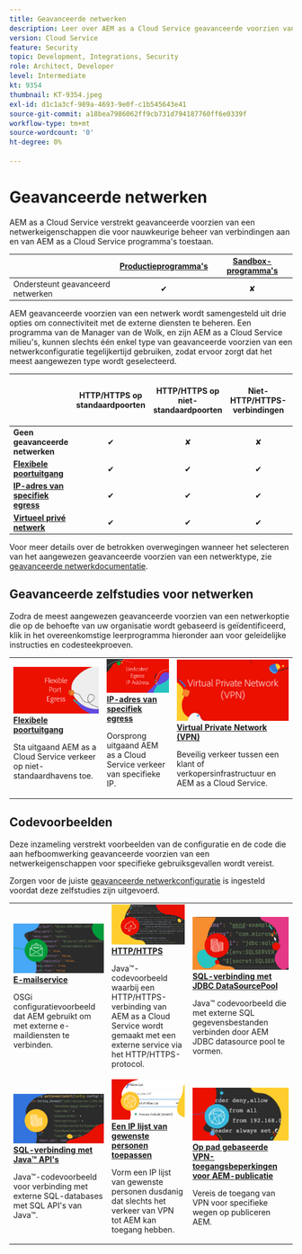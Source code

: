 ```yaml
---
title: Geavanceerde netwerken
description: Leer over AEM as a Cloud Service geavanceerde voorzien van een netwerkopties.
version: Cloud Service
feature: Security
topic: Development, Integrations, Security
role: Architect, Developer
level: Intermediate
kt: 9354
thumbnail: KT-9354.jpeg
exl-id: d1c1a3cf-989a-4693-9e0f-c1b545643e41
source-git-commit: a18bea7986062ff9cb731d794187760ff6e0339f
workflow-type: tm+mt
source-wordcount: '0'
ht-degree: 0%

---
```


# Geavanceerde netwerken

AEM as a Cloud Service verstrekt geavanceerde voorzien van een netwerkeigenschappen die voor nauwkeurige beheer van verbindingen aan en van AEM as a Cloud Service programma&#39;s toestaan.

|  | [Productieprogramma&#39;s](https://experienceleague.adobe.com/docs/experience-manager-cloud-service/content/implementing/using-cloud-manager/programs/introduction-production-programs.html) | [Sandbox-programma&#39;s](https://experienceleague.adobe.com/docs/experience-manager-cloud-service/content/implementing/using-cloud-manager/programs/introduction-sandbox-programs.html) |
|---------------------------------------------------|:-----------------------:|:---------------------:|
| Ondersteunt geavanceerd netwerken | ✔ | ✘ |


AEM geavanceerde voorzien van een netwerk wordt samengesteld uit drie opties om connectiviteit met de externe diensten te beheren. Een programma van de Manager van de Wolk, en zijn AEM as a Cloud Service milieu&#39;s, kunnen slechts één enkel type van geavanceerde voorzien van een netwerkconfiguratie tegelijkertijd gebruiken, zodat ervoor zorgt dat het meest aangewezen type wordt geselecteerd.

|  | HTTP/HTTPS op standaardpoorten | HTTP/HTTPS op niet-standaardpoorten | Niet-HTTP/HTTPS-verbindingen | Speciale IP-adressen | Lijst met &quot;Geen proxy-hosts&quot; | Verbinding maken met VPN-beveiligde services | Beperk AEM publicatieverkeer door IP |
|-----------------------------------|:----------------------------:|:--------------------------------:|:--------------------------:|:-------------------:|:-------------------------------------:|:-------------------------------------:|:----:|
| __Geen geavanceerde netwerken__ | ✔ | ✘ | ✘ | ✘ | ✘ | ✘ | ✘ |
| [__Flexibele poortuitgang__](./flexible-port-egress.md) | ✔ | ✔ | ✔ | ✘ | ✘ | ✘ | ✘ |
| [__IP-adres van specifiek egress__](./dedicated-egress-ip-address.md) | ✔ | ✔ | ✔ | ✔ | ✔ | ✘ | ✘ |
| [__Virtueel privé netwerk__](./vpn.md) | ✔ | ✔ | ✔ | ✔ | ✔ | ✔ | ✔ |


Voor meer details over de betrokken overwegingen wanneer het selecteren van het aangewezen geavanceerde voorzien van een netwerktype, zie [geavanceerde netwerkdocumentatie](https://experienceleague.adobe.com/docs/experience-manager-cloud-service/security/configuring-advanced-networking.html).

## Geavanceerde zelfstudies voor netwerken

Zodra de meest aangewezen geavanceerde voorzien van een netwerkoptie die op de behoefte van uw organisatie wordt gebaseerd is geïdentificeerd, klik in het overeenkomstige leerprogramma hieronder aan voor geleidelijke instructies en codesteekproeven.

<table>
  <tr>
   <td>
      <a  href="./flexible-port-egress.md"><img alt="Flexibele poortuitgang" src="./assets/flexible-port-egress.png"/></a>
      <div><strong><a href="./flexible-port-egress.md">Flexibele poortuitgang</a></strong></div>
      <p>
          Sta uitgaand AEM as a Cloud Service verkeer op niet-standaardhavens toe.
      </p>
    </td>   
   <td>
      <a  href="./dedicated-egress-ip-address.md"><img alt="IP-adres van FileDedicated egress" src="./assets/dedicated-egress-ip-address.png"/></a>
      <div><strong><a href="./dedicated-egress-ip-address.md">IP-adres van specifiek egress</a></strong></div>
      <p>
        Oorsprong uitgaand AEM as a Cloud Service verkeer van specifieke IP.
      </p>
    </td>   
   <td>
      <a  href="./vpn.md"><img alt="Virtual Private Network (VPN)" src="./assets/vpn.png"/></a>
      <div><strong><a href="./vpn.md">Virtual Private Network (VPN)</a></strong></div>
      <p>
        Beveilig verkeer tussen een klant of verkopersinfrastructuur en AEM as a Cloud Service.
      </p>
    </td>   
  </tr>
</table>

## Codevoorbeelden

Deze inzameling verstrekt voorbeelden van de configuratie en de code die aan hefboomwerking geavanceerde voorzien van een netwerkeigenschappen voor specifieke gebruiksgevallen wordt vereist.

Zorgen voor de juiste [geavanceerde netwerkconfiguratie](#advanced-networking) is ingesteld voordat deze zelfstudies zijn uitgevoerd.

<table><tr>
   <td>
      <a  href="./examples/email-service.md"><img alt="Virtual Private Network (VPN)" src="./assets/code-examples__email.png"/></a>
      <div><strong><a href="./examples/email-service.md">E-mailservice</a></strong></div>
      <p>
        OSGi configuratievoorbeeld dat AEM gebruikt om met externe e-maildiensten te verbinden.
      </p>
    </td>  
    <td>
        <a  href="./examples/http-dedicated-egress-ip-vpn.md"><img alt="HTTP/HTTPS" src="./assets/code-examples__http.png"/></a>
        <div><strong><a href="./examples/http-dedicated-egress-ip-vpn.md">HTTP/HTTPS</a></strong></div>
        <p>
            Java™-codevoorbeeld waarbij een HTTP/HTTPS-verbinding van AEM as a Cloud Service wordt gemaakt met een externe service via het HTTP/HTTPS-protocol.
        </p>
    </td>
    <td>
      <a  href="./examples/sql-datasourcepool.md"><img alt="SQL-verbinding met JDBC DataSourcePool" src="./assets//code-examples__sql-osgi.png"/></a>
      <div><strong><a href="./examples/sql-datasourcepool.md">SQL-verbinding met JDBC DataSourcePool</a></strong></div>
      <p>
            Java™ codevoorbeeld die met externe SQL gegevensbestanden verbinden door AEM JDBC datasource pool te vormen.
      </p>
    </td>   
    </tr><tr>
    <td>
      <a  href="./examples/sql-java-apis.md"><img alt="SQL-verbinding met Java API's" src="./assets/code-examples__sql-java-api.png"/></a>
      <div><strong><a href="./examples/sql-java-apis.md">SQL-verbinding met Java™ API's</a></strong></div>
      <p>
            Java™-codevoorbeeld voor verbinding met externe SQL-databases met SQL API's van Java™.
      </p>
    </td>   
    <td>
      <a  href="https://experienceleague.adobe.com/docs/experience-manager-cloud-service/implementing/using-cloud-manager/ip-allow-lists/apply-allow-list.html"><img alt="Een IP-lijst van gewenste personen toepassen" src="./assets/code_examples__vpn-allow-list.png"/></a>
      <div><strong><a href="https://experienceleague.adobe.com/docs/experience-manager-cloud-service/implementing/using-cloud-manager/ip-allow-lists/apply-allow-list.html">Een IP lijst van gewenste personen toepassen</a></strong></div>
      <p>
            Vorm een IP lijst van gewenste personen dusdanig dat slechts het verkeer van VPN tot AEM kan toegang hebben.
      </p>
    </td>
   <td>
      <a  href="https://experienceleague.adobe.com/docs/experience-manager-cloud-service/security/configuring-advanced-networking.html#restrict-vpn-to-ingress-connections"><img alt="Op pad gebaseerde VPN-toegangsbeperkingen voor AEM-publicatie" src="./assets/code_examples__vpn-path-allow-list.png"/></a>
      <div><strong><a href="https://experienceleague.adobe.com/docs/experience-manager-cloud-service/security/configuring-advanced-networking.html#restrict-vpn-to-ingress-connections">Op pad gebaseerde VPN-toegangsbeperkingen voor AEM-publicatie</a></strong></div>
      <p>
            Vereis de toegang van VPN voor specifieke wegen op publiceren AEM.
      </p>
    </td>
</tr>
</table>
